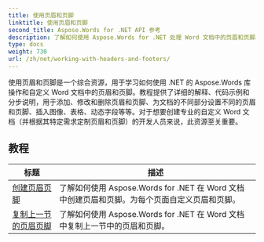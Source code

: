 ```yaml
---
title: 使用页眉和页脚
linktitle: 使用页眉和页脚
second_title: Aspose.Words for .NET API 参考
description: 了解如何使用 Aspose.Words for .NET 处理 Word 文档中的页眉和页脚。完整的教程和实际示例。
type: docs
weight: 730
url: /zh/net/working-with-headers-and-footers/
---
```


使用页眉和页脚是一个综合资源，用于学习如何使用 .NET 的 Aspose.Words 库操作和自定义 Word 文档中的页眉和页脚。教程提供了详细的解释、代码示例和分步说明，用于添加、修改和删除页眉和页脚、为文档的不同部分设置不同的页眉和页脚、插入图像、表格、动态字段等等。对于想要创建专业的自定义 Word 文档（并根据其特定需求定制页眉和页脚）的开发人员来说，此资源至关重要。


 ## 教程
| 标题 | 描述 |
| --- | --- |
| [创建页眉页脚](./create-header-footer/) | 了解如何使用 Aspose.Words for .NET 在 Word 文档中创建页眉和页脚。为每个页面自定义页眉和页脚。 |
| [复制上一节的页眉页脚](./copy-headers-footers-from-previous-section/) | 了解如何使用 Aspose.Words for .NET 在 Word 文档中复制上一节中的页眉和页脚。 |